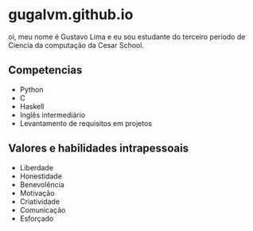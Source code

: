 # gugalvm.github.io
oi, meu nome é Gustavo Lima e eu sou estudante do terceiro período de Ciencia da computação da Cesar School.

## Competencias

- Python
- C
- Haskell
- Inglês intermediário
- Levantamento de requisitos em projetos

## Valores e habilidades intrapessoais

- Liberdade
- Honestidade
- Benevolência
- Motivação
- Criatividade
- Comunicação
- Esforçado
